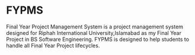 # FYPMS
Final Year Project Management System is a project management system designed for Riphah International University,Islamabad as my Final Year Project in BS Software Engineering.
FYPMS is designed to help students to handle all Final Year Project lifecycles.
